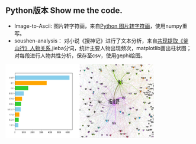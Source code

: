 ﻿## Python版本 Show me the code.

- Image-to-Ascii: 
图片转字符画，来自[Python 图片转字符画](https://www.shiyanlou.com/courses/370/labs/1191/document)，使用numpy重写。
- soushen-analysis：
对小说《搜神记》进行了文本分析，来自[共现提取《釜山行》人物关系](https://www.shiyanlou.com/courses/677/labs/2202/document),jieba分词，统计主要人物出现频次，matplotlib画出柱状图；对每段进行人物共性分析，保存至csv，使用gephi绘图。


<img src="./soushenji-analysis/roles-freq.png" width = "200" height = "200" alt="人物频次" /><img src="./soushenji-analysis/relationship.jpg" width = "200" height = "200" alt="人物频次" />
